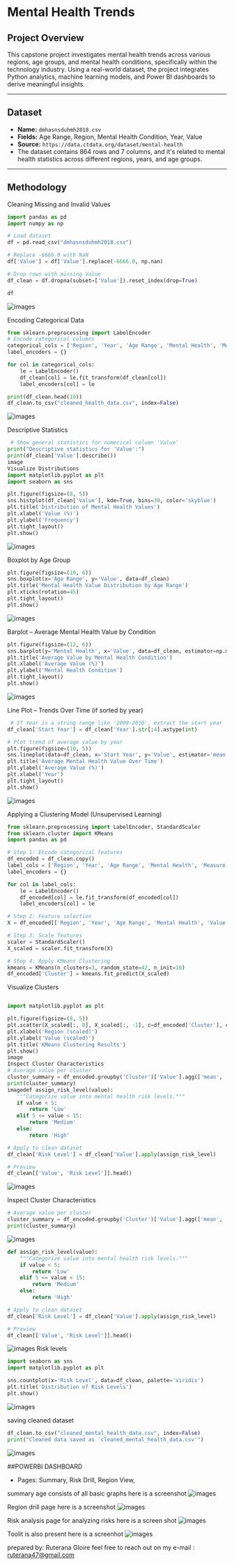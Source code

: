 #  Mental Health Trends

## Project Overview

This capstone project investigates mental health trends across various regions, age groups, and mental health conditions, specifically within the technology industry. Using a real-world dataset, the project integrates Python analytics, machine learning models, and Power BI dashboards to derive meaningful insights.

---

## Dataset

- **Name:** `dmhasnsduhmh2018.csv`
- **Fields:** Age Range, Region, Mental Health Condition, Year, Value
- **Source:** `https://data.ctdata.org/dataset/mental-health`
- The dataset contains 864 rows and 7 columns, and it's related to mental health statistics across different regions, years, and age groups.
---

## Methodology
Cleaning Missing and Invalid Values
```python
import pandas as pd
import numpy as np

# Load dataset
df = pd.read_csv("dmhasnsduhmh2018.csv")

# Replace -6666.0 with NaN
df['Value'] = df['Value'].replace(-6666.0, np.nan)

# Drop rows with missing Value
df_clean = df.dropna(subset=['Value']).reset_index(drop=True)

df
```
![images](images/one.png)

Encoding Categorical Data
```python
from sklearn.preprocessing import LabelEncoder
# Encode categorical columns
categorical_cols = ['Region', 'Year', 'Age Range', 'Mental Health', 'Measure Type', 'Variable']
label_encoders = {}

for col in categorical_cols:
    le = LabelEncoder()
    df_clean[col] = le.fit_transform(df_clean[col])
    label_encoders[col] = le

print(df_clean.head(10))
df_clean.to_csv("cleaned_health_data.csv", index=False)
```
![images](images/two.png)


Descriptive Statistics

```python
 # Show general statistics for numerical column 'Value'
print("Descriptive statistics for 'Value':")
print(df_clean['Value'].describe())
image
Visualize Distributions
import matplotlib.pyplot as plt
import seaborn as sns

plt.figure(figsize=(8, 5))
sns.histplot(df_clean['Value'], kde=True, bins=30, color='skyblue')
plt.title('Distribution of Mental Health Values')
plt.xlabel('Value (%)')
plt.ylabel('Frequency')
plt.tight_layout()
plt.show()
```

![images](images/three.png)


Boxplot by Age Group
```python
plt.figure(figsize=(10, 6))
sns.boxplot(x='Age Range', y='Value', data=df_clean)
plt.title('Mental Health Value Distribution by Age Range')
plt.xticks(rotation=45)
plt.tight_layout()
plt.show()

```
![images](images/five.png)

Barplot – Average Mental Health Value by Condition
```python
plt.figure(figsize=(12, 6))
sns.barplot(y='Mental Health', x='Value', data=df_clean, estimator=np.mean, ci=None)
plt.title('Average Value by Mental Health Condition')
plt.xlabel('Average Value (%)')
plt.ylabel('Mental Health Condition')
plt.tight_layout()
plt.show()

```
![images](images/four.png)

Line Plot – Trends Over Time (if sorted by year)

```python
 # If Year is a string range like '2009-2010', extract the start year
df_clean['Start Year'] = df_clean['Year'].str[:4].astype(int)

# Plot trend of average value by year
plt.figure(figsize=(10, 5))
sns.lineplot(data=df_clean, x='Start Year', y='Value', estimator='mean')
plt.title('Average Mental Health Value Over Time')
plt.ylabel('Average Value (%)')
plt.xlabel('Year')
plt.tight_layout()
plt.show()

```
![images](images/seven.png)


Applying a Clustering Model (Unsupervised Learning)

```python
from sklearn.preprocessing import LabelEncoder, StandardScaler
from sklearn.cluster import KMeans
import pandas as pd

# Step 1: Encode categorical features
df_encoded = df_clean.copy()
label_cols = ['Region', 'Year', 'Age Range', 'Mental Health', 'Measure Type', 'Variable']
label_encoders = {}

for col in label_cols:
    le = LabelEncoder()
    df_encoded[col] = le.fit_transform(df_encoded[col])
    label_encoders[col] = le

# Step 2: Feature selection
X = df_encoded[['Region', 'Year', 'Age Range', 'Mental Health', 'Value']]

# Step 3: Scale features
scaler = StandardScaler()
X_scaled = scaler.fit_transform(X)

# Step 4: Apply KMeans Clustering
kmeans = KMeans(n_clusters=3, random_state=42, n_init=10)
df_encoded['Cluster'] = kmeans.fit_predict(X_scaled)


```


 Visualize Clusters
 ```python

 import matplotlib.pyplot as plt

plt.figure(figsize=(8, 5))
plt.scatter(X_scaled[:, 0], X_scaled[:, -1], c=df_encoded['Cluster'], cmap='viridis')
plt.xlabel('Region (scaled)')
plt.ylabel('Value (scaled)')
plt.title('KMeans Clustering Results')
plt.show()
image
Inspect Cluster Characteristics
# Average value per cluster
cluster_summary = df_encoded.groupby('Cluster')['Value'].agg(['mean', 'min', 'max', 'count'])
print(cluster_summary)
imagedef assign_risk_level(value):
    """Categorize value into mental health risk levels."""
    if value < 5:
        return 'Low'
    elif 5 <= value < 15:
        return 'Medium'
    else:
        return 'High'

# Apply to clean dataset
df_clean['Risk Level'] = df_clean['Value'].apply(assign_risk_level)

# Preview
df_clean[['Value', 'Risk Level']].head()
```
![images](images/eight.png)



Inspect Cluster Characteristics

```python
# Average value per cluster
cluster_summary = df_encoded.groupby('Cluster')['Value'].agg(['mean', 'min', 'max', 'count'])
print(cluster_summary)
```
![images](images/nine.png)

```python
def assign_risk_level(value):
    """Categorize value into mental health risk levels."""
    if value < 5:
        return 'Low'
    elif 5 <= value < 15:
        return 'Medium'
    else:
        return 'High'

# Apply to clean dataset
df_clean['Risk Level'] = df_clean['Value'].apply(assign_risk_level)

# Preview
df_clean[['Value', 'Risk Level']].head()

```
![images](images/ten.png)
Risk levels
```python
import seaborn as sns
import matplotlib.pyplot as plt

sns.countplot(x='Risk Level', data=df_clean, palette='viridis')
plt.title('Distribution of Risk Levels')
plt.show()
```
![images](images/eleven.png)

saving cleaned dataset

```python
df_clean.to_csv("cleaned_mental_health_data.csv", index=False)
print("Cleaned data saved as 'cleaned_mental_health_data.csv'")
```
![images](images/twelve.png)

##POWERBI DASHBOARD
- Pages: Summary, Risk Drill, Region View,

summary age consists of all basic graphs here is a screenshot
![images](images/summaryy.png)

Region drill page here is a screenshot
![images](images/regiondrill.png)

Risk analysis page for analyzing risks here is a screen shot
![images](images/riskanalysis.png)

Toolit is also present here is a screenhot
![images](images/toolpit.png)

 prepared by: Ruterana Gloire
 feel free to reach out on my e-mail : ruterana47@gmail.com
